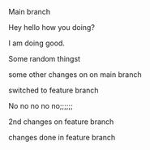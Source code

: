 Main branch

Hey hello how you doing?


I am doing good.


Some random thingst

some other changes on on main branch

switched to feature branch

No no no no no;;;;;;

2nd changes on feature branch 

changes done in feature branch


